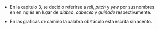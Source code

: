 - En la capitulo 3, se decidio referirse a _roll_, _pitch_ y _yaw_ por sus nombres en en inglés en lugar de _alabeo_, _cabeceo_ y _guiñada_ respectivamente.

- En las graficas de camino la palabra obstáculo esta escrita sin acento.
